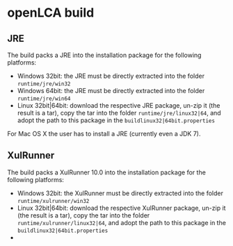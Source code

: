 openLCA build
=============

JRE
---
The build packs a JRE into the installation package for the following
platforms:

* Windows 32bit: the JRE must be directly extracted into the folder
  `runtime/jre/win32` 
* Windows 64bit: the JRE must be directly extracted into the folder
  `runtime/jre/win64`   
* Linux 32bit|64bit: download the respective JRE package, un-zip it (the 
  result is a tar), copy the tar into the folder `runtime/jre/linux32|64`,
  and adopt the path to this package in the `buildlinux32|64bit.properties`

For Mac OS X the user has to install a JRE (currently even a JDK 7).

XulRunner
---------
The build packs a XulRunner 10.0 into the installation package for the 
following platforms:

* Windows 32bit: the XulRunner must be directly extracted into the folder 
  `runtime/xulrunner/win32`
* Linux 32bit|64bit: download the respective XulRunner package, un-zip it
  (the result is a tar), copy the tar into the folder 
  `runtime/xulrunner/linux32|64`, and adopt the path to this package in the
  `buildlinux32|64bit.properties`
* 